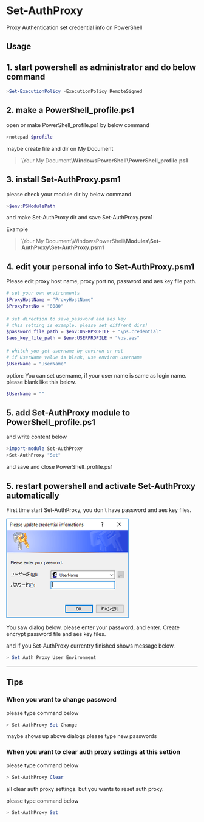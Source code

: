 # Set-AuthProxy

Proxy Authentication set credential info on PowerShell

## Usage

## 1. start powershell as administrator and do below command

~~~ PowerShell
>Set-ExecutionPolicy -ExecutionPolicy RemoteSigned
~~~

## 2. make a PowerShell_profile.ps1

open or make PowerShell_profile.ps1 by below command

~~~ PowerShell
>notepad $profile
~~~

maybe create file and dir on My Document

>\Your My Document\\**WindowsPowerShell\PowerShell_profile.ps1**

## 3. install Set-AuthProxy.psm1

please check your module dir by below command

~~~ PowerShell
>$env:PSModulePath
~~~

and make Set-AuthProxy dir and save Set-AuthProxy.psm1

Example
>\Your My Document\WindowsPowerShell\\**Modules\Set-AuthProxy\Set-AuthProxy.psm1**

## 4. edit your personal info to Set-AuthProxy.psm1

Please edit proxy host name, proxy port no, password and aes key file path.

~~~ PowerShell
# set your own environments
$ProxyHostName = "ProxyHostName"
$ProxyPortNo = "8080"

# set direction to save_password and aes key
# this setting is example. please set diffrent dirs!
$password_file_path = $env:USERPROFILE + "\ps.credential"
$aes_key_file_path = $env:USERPROFILE + "\ps.aes"

# whitch you get username by environ or not
# if UserName value is blank, use environ username
$UserName = "UserName"
~~~

option: You can set username, if your user name is same as login name.
please blank like this below.

~~~ PowerShell
$UserName = ""
~~~

## 5. add Set-AuthProxy module to PowerShell_profile.ps1

and write content below

~~~ PowerShell
>import-module Set-AuthProxy
>Set-AuthProxy "Set"
~~~

and save and close PowerShell_profile.ps1

## 5. restart powershell and activate Set-AuthProxy automatically

First time start Set-AuthProxy, you don't have password and aes key files.

![Credential dialog image](./credential.png "Credential dialog")

You saw dialog below. please enter your password, and enter.
Create encrypt password file and aes key files.

and if you Set-AuthProxy currentry finished shows message below.

~~~ PowerShell
> Set Auth Proxy User Environment
~~~

----

## Tips

### When you want to change password

please type command below

~~~ PowerShell
> Set-AuthProxy Set Change
~~~

maybe shows up above dialogs.please type new passwords

### When you want to clear auth proxy settings at this settion

please type command below

~~~ PowerShell
> Set-AuthProxy Clear
~~~

all clear auth proxy settings. but you wants to reset auth proxy.

please type command below

~~~ PowerShell
> Set-AuthProxy Set
~~~